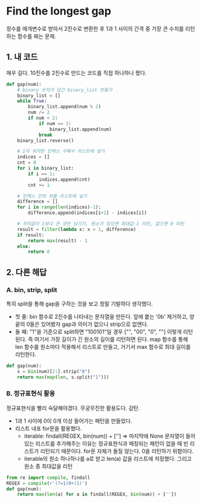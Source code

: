 # Find the longest gap
정수를 매개변수로 받아서 2진수로 변환한 후 1과 1 사이의 간격 중 가장 큰 수치를 리턴하는 함수를 짜는 문제.

## 1. 내 코드
매우 길다. 10진수를 2진수로 만드는 코드를 직접 하나하나 짰다.

```python
def gap(num):
    # binary 숫자가 담긴 binary_list 만들기
    binary_list = []
    while True:
        binary_list.append(num % 2)
        num /= 2
        if num < 2:
            if num == 1:
                binary_list.append(num)
            break
    binary_list.reverse()

    # 1이 위치한 인덱스 구해서 리스트에 넣기
    indices = []
    cnt = 0
    for i in binary_list:
        if i == 1:
            indices.append(cnt)
        cnt += 1

    # 인덱스 간의 차를 리스트에 넣기
    difference = []
    for i in range(len(indices)-1):
        difference.append(indices[i+1] - indices[i])

    # 차이값이 1보다 큰 것만 남기기. 원소가 있으면 최대값-1 리턴, 없으면 0 리턴
    result = filter(lambda x: x > 1, difference)
    if result:
        return max(result) - 1
    else:
        return 0
```

## 2. 다른 해답

### A. bin, strip, split
특히 split을 통해 gap을 구하는 것을 보고 정말 기발하다 생각했다.

- 첫 줄: bin 함수로 2진수를 나타내는 문자열을 만든다. 앞에 붙는 '0b' 제거하고, 양 끝의 0들은 있어봤자 gap과 의미가 없으니 strip으로 없앤다.
- 둘 째: "1"을 기준으로 split하면 "100101"일 경우 ["", "00", "0", ""] 이렇게 리턴된다. 즉 여기서 가장 길이가 긴 원소의 길이를 리턴하면 된다. map 함수를 통해 len 함수를 원소마다 적용해서 리스트로 만들고, 거기서 max 함수로 최대 길이를 리턴한다.

```python
def gap(num):
    s = bin(num)[2:].strip("0")
    return max(map(len, s.split("1")))
```

### B. 정규표현식 활용
정규표현식을 빨리 숙달해야겠다. 무궁무진한 활용도다. 감탄.

- 1과 1 사이에 0이 0개 이상 들어가는 패턴을 만들었다.
- 리스트 내포 for문을 활용했다.
    - iterable: findall(REGEX, bin(num)) + [''] => 마지막에 None 문자열이 들어있는 리스트를 추가해주는 이유는 정규표현식과 매칭되는 패턴이 없을 때 빈 리스트가 리턴되기 때문이다. for문 자체가 돌질 않는다. 0을 리턴하기 위함이다.
    - iterable의 원소 하나하나를 a로 받고 len(a) 값을 리스트에 저장했다. 그리고 원소 중 최대값을 리턴

```python
from re import compile, findall
REGEX = compile(r'(?=1(0+)1)')
def gap(num):
    return max(len(a) for a in findall(REGEX, bin(num)) + [''])
```
